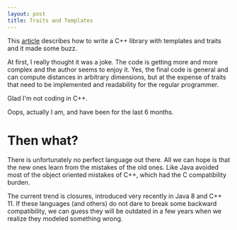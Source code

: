 ```yaml
---
layout: post
title: Traits and Templates
---
```


This [article](http://www.boost.org/doc/libs/1_55_0/libs/geometry/doc/html/geometry/design.html) describes how to write a C++ library with templates and traits and it made some buzz. 

At first, I really thought it was a joke. The code is getting more and more complex and the author seems to enjoy it. Yes, the final code is general and can compute distances in arbitrary dimensions, but at the expense of traits that need to be implemented and readability for the regular programmer.

Glad I'm not coding in C++.

Oops, actually I am, and have been for the last 6 months.

# Then what?

There is unfortunately no perfect language out there. All we can hope is that the new ones learn from the mistakes of the old ones. Like Java avoided most of the object oriented mistakes of C++, which had the C compatibility burden.

The current trend is closures, introduced very recently in Java 8 and C++ 11. If these languages (and others) do not dare to break some backward compatibility, we can guess they will be outdated in a few years when we realize they modeled something wrong.